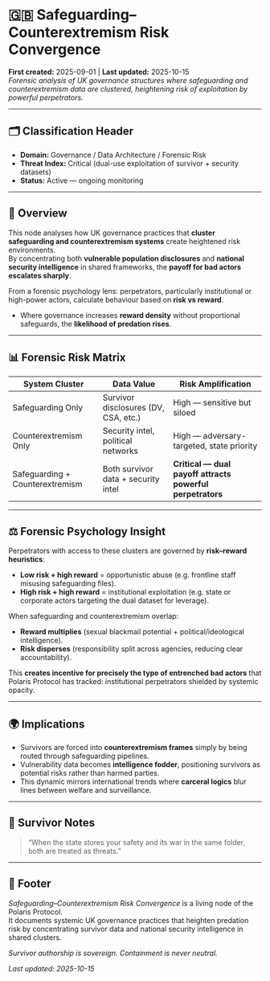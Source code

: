 # 🇬🇧 Safeguarding–Counterextremism Risk Convergence  
**First created:** 2025-09-01 | **Last updated:** 2025-10-15   
*Forensic analysis of UK governance structures where safeguarding and counterextremism data are clustered, heightening risk of exploitation by powerful perpetrators.*  

---

## 🗂️ Classification Header  

- **Domain:** Governance / Data Architecture / Forensic Risk  
- **Threat Index:** Critical (dual-use exploitation of survivor + security datasets)  
- **Status:** Active — ongoing monitoring  

---

## 📝 Overview  

This node analyses how UK governance practices that **cluster safeguarding and counterextremism systems** create heightened risk environments.  
By concentrating both **vulnerable population disclosures** and **national security intelligence** in shared frameworks, the **payoff for bad actors escalates sharply**.  

From a forensic psychology lens: perpetrators, particularly institutional or high-power actors, calculate behaviour based on **risk vs reward**.  
- Where governance increases **reward density** without proportional safeguards, the **likelihood of predation rises**.  

---

## 📊 Forensic Risk Matrix  

| System Cluster                  | Data Value                          | Risk Amplification                       |
|---------------------------------|--------------------------------------|-------------------------------------------|
| Safeguarding Only               | Survivor disclosures (DV, CSA, etc.) | High — sensitive but siloed               |
| Counterextremism Only           | Security intel, political networks   | High — adversary-targeted, state priority |
| Safeguarding + Counterextremism | Both survivor data + security intel  | **Critical — dual payoff attracts powerful perpetrators** |

---

## ⚖️ Forensic Psychology Insight  

Perpetrators with access to these clusters are governed by **risk–reward heuristics**:  
- **Low risk + high reward** = opportunistic abuse (e.g. frontline staff misusing safeguarding files).  
- **High risk + high reward** = institutional exploitation (e.g. state or corporate actors targeting the dual dataset for leverage).  

When safeguarding and counterextremism overlap:  
- **Reward multiplies** (sexual blackmail potential + political/ideological intelligence).  
- **Risk disperses** (responsibility split across agencies, reducing clear accountability).  

This **creates incentive for precisely the type of entrenched bad actors** that Polaris Protocol has tracked: institutional perpetrators shielded by systemic opacity.  

---

## 🌍 Implications  

- Survivors are forced into **counterextremism frames** simply by being routed through safeguarding pipelines.  
- Vulnerability data becomes **intelligence fodder**, positioning survivors as potential risks rather than harmed parties.  
- This dynamic mirrors international trends where **carceral logics** blur lines between welfare and surveillance.  

---

## 🧷 Survivor Notes  

> “When the state stores your safety and its war in the same folder, both are treated as threats.”  

---

## 🏮 Footer  

*Safeguarding–Counterextremism Risk Convergence* is a living node of the Polaris Protocol.  
It documents systemic UK governance practices that heighten predation risk by concentrating survivor data and national security intelligence in shared clusters.  

*Survivor authorship is sovereign. Containment is never neutral.*  

_Last updated: 2025-10-15_  
